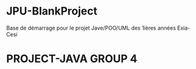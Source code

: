 # JPU-BlankProject

Base de démarrage pour le projet Jave/POO/UML des 1ières années Exia-Cesi
# PROJECT-JAVA GROUP 4
